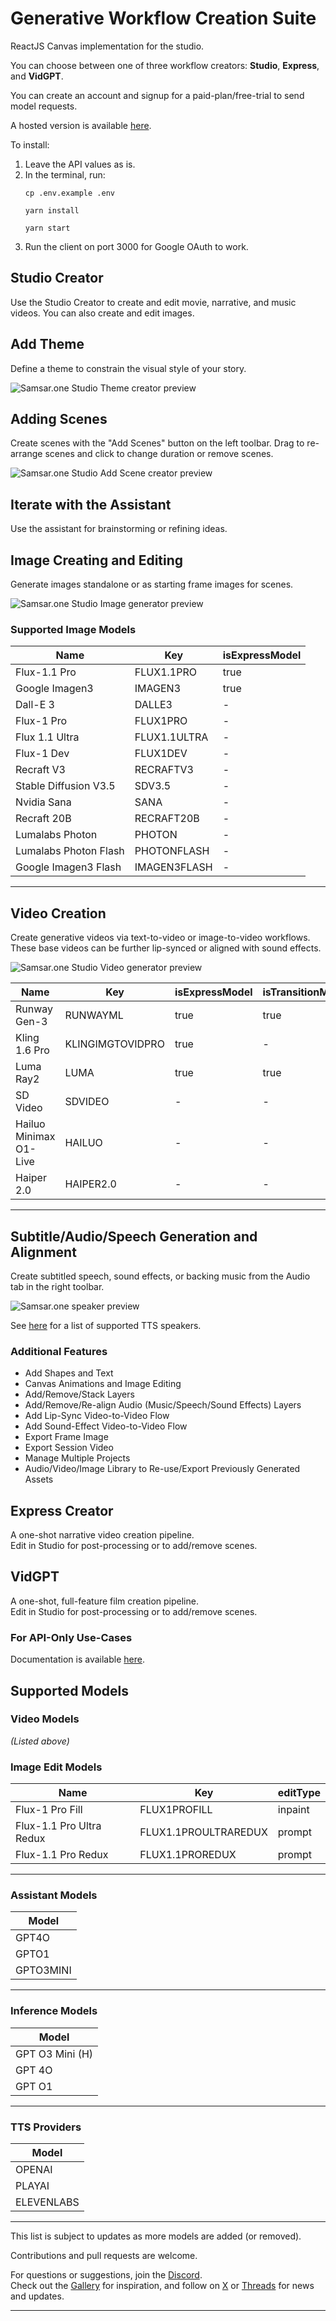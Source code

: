 # Generative Workflow Creation Suite


ReactJS Canvas implementation for the studio.

You can choose between one of three workflow creators: **Studio**, **Express**, and **VidGPT**.

You can create an account and signup for a paid-plan/free-trial to send model requests.

A hosted version is available [here](https://app.samsar.one).

To install:

1. Leave the API values as is.  
2. In the terminal, run:
   ```
   cp .env.example .env

   yarn install

   yarn start
   ```
3. Run the client on port 3000 for Google OAuth to work.

## Studio Creator
Use the Studio Creator to create and edit movie, narrative, and music videos. You can also create and edit images.

## Add Theme
Define a theme to constrain the visual style of your story.

![Samsar.one Studio Theme creator preview](https://samsar-github.s3.us-west-2.amazonaws.com/theme.png)

## Adding Scenes
Create scenes with the "Add Scenes" button on the left toolbar. Drag to re-arrange scenes and click to change duration or remove scenes.

![Samsar.one Studio Add Scene creator preview](https://samsar-github.s3.us-west-2.amazonaws.com/scenes.png)

## Iterate with the Assistant
Use the assistant for brainstorming or refining ideas.

## Image Creating and Editing
Generate images standalone or as starting frame images for scenes.

![Samsar.one Studio Image generator preview](https://samsar-github.s3.us-west-2.amazonaws.com/image.png)

### Supported Image Models

| **Name**                    | **Key**          | **isExpressModel** |
|-----------------------------|------------------|--------------------|
| Flux-1.1 Pro               | FLUX1.1PRO       | true               |
| Google Imagen3             | IMAGEN3          | true               |
| Dall-E 3                   | DALLE3           | -                  |
| Flux-1 Pro                 | FLUX1PRO         | -                  |
| Flux 1.1 Ultra             | FLUX1.1ULTRA     | -                  |
| Flux-1 Dev                 | FLUX1DEV         | -                  |
| Recraft V3                 | RECRAFTV3        | -                  |
| Stable Diffusion V3.5      | SDV3.5           | -                  |
| Nvidia Sana                | SANA             | -                  |
| Recraft 20B                | RECRAFT20B       | -                  |
| Lumalabs Photon            | PHOTON           | -                  |
| Lumalabs Photon Flash      | PHOTONFLASH      | -                  |
| Google Imagen3 Flash       | IMAGEN3FLASH     | -                  |

---

## Video Creation
Create generative videos via text-to-video or image-to-video workflows. These base videos can be further lip-synced or aligned with sound effects.

![Samsar.one Studio Video generator preview](https://samsar-github.s3.us-west-2.amazonaws.com/video.png)

| **Name**                | **Key**              | **isExpressModel** | **isTransitionModel** |
|-------------------------|----------------------|--------------------|-----------------------|
| Runway Gen-3           | RUNWAYML             | true               | true                  |
| Kling 1.6 Pro          | KLINGIMGTOVIDPRO     | true               | -                     |
| Luma Ray2              | LUMA                 | true               | true                  |
| SD Video               | SDVIDEO              | -                  | -                     |
| Hailuo Minimax O1-Live | HAILUO               | -                  | -                     |
| Haiper 2.0             | HAIPER2.0            | -                  | -                     |

---

## Subtitle/Audio/Speech Generation and Alignment
Create subtitled speech, sound effects, or backing music from the Audio tab in the right toolbar.

![Samsar.one speaker preview](https://samsar-github.s3.us-west-2.amazonaws.com/audio.png)

See [here](https://docs.samsar.one/docs/speakers) for a list of supported TTS speakers.

### Additional Features
- Add Shapes and Text
- Canvas Animations and Image Editing
- Add/Remove/Stack Layers
- Add/Remove/Re-align Audio (Music/Speech/Sound Effects) Layers
- Add Lip-Sync Video-to-Video Flow
- Add Sound-Effect Video-to-Video Flow
- Export Frame Image
- Export Session Video
- Manage Multiple Projects
- Audio/Video/Image Library to Re-use/Export Previously Generated Assets

## Express Creator
A one-shot narrative video creation pipeline.  
Edit in Studio for post-processing or to add/remove scenes.

## VidGPT
A one-shot, full-feature film creation pipeline.  
Edit in Studio for post-processing or to add/remove scenes.

### For API-Only Use-Cases
Documentation is available [here](https://docs.samsar.one).

## Supported Models

### Video Models
*(Listed above)*

### Image Edit Models

| **Name**                      | **Key**                 | **editType** |
|-------------------------------|-------------------------|-------------|
| Flux-1 Pro Fill              | FLUX1PROFILL           | inpaint     |
| Flux-1.1 Pro Ultra Redux     | FLUX1.1PROULTRAREDUX   | prompt      |
| Flux-1.1 Pro Redux           | FLUX1.1PROREDUX        | prompt      |

---

### Assistant Models

| **Model**  |
|------------|
| GPT4O      |
| GPTO1      |
| GPTO3MINI  |

---

### Inference Models

| **Model**         | 
|-------------------|
| GPT O3 Mini (H)   |
| GPT 4O            | 
| GPT O1            | 

---

### TTS Providers

| **Model**   |
|-------------|
| OPENAI      |
| PLAYAI      |
| ELEVENLABS  |

---

This list is subject to updates as more models are added (or removed).

Contributions and pull requests are welcome.

For questions or suggestions, join the [Discord](https://discord.gg/2tbhKwRy).  
Check out the [Gallery](https://www.youtube.com/@samsar_one) for inspiration, and follow on [X](https://x.com/samsar_one) or [Threads](https://www.threads.net/@samsar_one_videos) for news and updates.

---